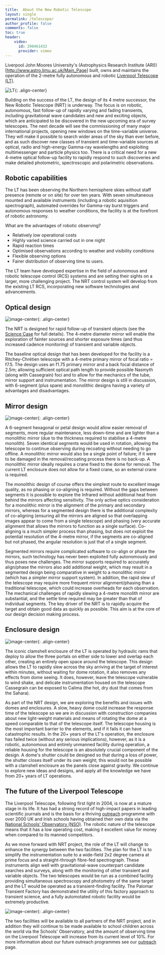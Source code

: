 ```yaml
---
title:  About the New Robotic Telescope
layout: single
permalink: /telescope/
author_profile: false
comments: false
toc: true
header:
    video: 
      id: 290461432
      provider: vimeo
---
```


Liverpool John Moores University's (Astrophysics Research Institute (ARI))[http://www.astro.ljmu.ac.uk/Main_Page] built, owns and maintains the operation of the 2-metre fully autonomous and robotic [Liverpool Telescope (LT)](http://telescope.livjm.ac.uk/). 

![LT](LT.jpg){: .align-center}

Building on the success of the LT, the design of its 4 metre successor, the New Robotic Telescope (NRT) is underway. The focus is on robotic, autonomous, fast follow-up of rapidly varying and fading transients, including gravitational wave candidates and new and exciting objects, which are anticipated to be discovered in the new upcoming era of survey telescopes. The next decade will see the commissioning of many major international projects, opening new windows on the time-variable universe. They will make it possible to search wider areas of the sky than ever before, and as such discover new classes of transient and time-variable sources at optical, radio and high-energy Gamma-ray wavelengths and exploiting multimessenger and particle physics too. There is a critical need for a new 4-metre optical follow-up facility to rapidly respond to such discoveries and make detailed photometric, spectroscopic and polarimetric observations.

## Robotic capabilities

The LT has been observing the Northern hemisphere skies without staff presence (remote or on site) for over ten years. With seven simultaneous mounted and available instruments (including a robotic aquisition spectrograph), automated overrides for Gamma-ray burst triggers and autonomous responses to weather conditions, the facility is at the forefront of robotic astronomy.

What are the advantages of robotic observing?
* Relatively low operational costs
* Highly varied science carried out in one night 
* Rapid reaction times
* Optimised observations according to weather and visibility conditions
* Flexible observing options
* Fairer distribution of observing time to users. 

The LT team have developed expertise in the field of autonomous and robotic telescope control (RCS) systems and are 
setting their sights on a larger, more challenging project. The NRT control system will develop from the existing LT RCS, incorporating new software technologies and advancements. 

## Optical design
![image-center](NRT_side_view.png){: .align-center}

The NRT is designed for rapid follow-up of transient objects (see the [Science Case](science_case.md) for full details). The 4-metre diameter mirror will enable the exploration of fainter sources and shorter exposure times (and thus increased cadence monitoring) of transient and variable objects.

The baseline optical design that has been developed for the facility is a Ritchey-Chrétien telescope with a 4-metre primary mirror of focal ratio = f7.5. The design uses an f1.75 primary mirror and a back focal distance of 2.5m; allowing sufficient optical path length to provide possible Nasmyth (along with Cassegrain) foci and to allow for the mechanics of the tube, mirror support and instrumentation. The mirror design is still in discussion, with 6-segment (plus spare) and monolithic designs having a variety of advantages and disadvantages. 

## Mirror design
![image-center](petalvshexvscirc_seg.png){: .align-center}

A 6-segment hexagonal or petal design would allow easier removal of segments, more regular maintenance, less down-time and are lighter than a monolithic mirror (due to the thickness required to stabilise a 4-metre monolith). Seven identical segments would be used in rotation, allowing the telescope to continue observing during recoating without needing to go offline. A monolithic mirror would also be a single point of failure; if it were to be damaged in the removal/recoating process there is no back-up. A monolithic mirror ideally requires a crane fixed to the dome for removal. The current LT enclosure does not allow for a fixed crane, so an external crane is required.

The monolithic design of course offers the simplest route to excellent image quality, as no phasing or co-aligning is required. Without the gaps between segments it is possible to explore the Infrared without additional heat from behind the mirrors affecting sensitivity. The only active optics consideration for a monolithic mirror is the alignment of the primary and secondary mirrors, whereas for a segmented design there is the additional complexity of co-aligning (ensuring all the mirrors are aligned so that overlapping images appear to come from a single telescope) and phasing (very accurate alignment that allows the mirrors to function as a single surface). Co-aligning is a much simpler process than phasing, but does not exploit the potential resolution of the 4-metre mirror, if the segments are co-aligned but not phased, the angular resolution is just that of a single segment.

Segmented mirrors require complicated software to co-align or phase the mirrors, such technology has never been exploited fully autonomously and thus poses new challenges. The mirror supports required to accurately align/phase the mirrors also add additional weight, which may result in a segmented design being comparative in weight to a monolithic mirror (which has a simpler mirror support system). In addition, the rapid slew of the telescope may require more frequent mirror alignment/phasing than a traditional telescope, which could increase overheads for each observation. The mechanical challenges of rapidly slewing a 4-metre monolith mirror are substantial, and the settle time required may be greater than that of individual segments. The key driver of the NRT is to rapidly acquire the target and obtain good data as quickly as possible. This aim is at the core of our design decision making process.

## Enclosure design

![image-center](15640727497_d9263ee46c_o.jpg){: .align-center}

The iconic clamshell enclosure of the LT is operated by hydraulic rams that deploy to allow the three portals on either side to lower and overlap each other, creating an entirely open space around the telescope. This design allows the LT to rapidly slew across the sky arriving at the target of interest within minutes, without waiting for dome rotation, it also removes any effects from dome seeing. It does, however, leave the telescope vulnerable to wind shake, and delicate instrumentation housed on the telescope Cassegrain can be exposed to Calima (the hot, dry dust that comes from the Sahara). 

As part of the NRT design, we are exploring the benefits and issues with domes and enclosures. A slow, heavy dome could increase the response time of the telescope so we are in discussion with construction companies about new light-weight materials and means of rotating the dome at a speed comparable to that of the telescope itself. The telescope housing is the most important barrier to the elements, and if it fails it can have catastrophic results. In the 20+ years of the LT's operation, the enclosure has failed twice (without any serious implications), however, as it is a robotic, autonomous and entirely unmanned facility during operation, a reliable housing for the telescope is an absolutely crucial component of the design. A dome's shutter could be designed so that during a loss of power, the shutter closes itself under its own weight; this would not be possible with a clamshell enclosure as the panels close against gravity. We continue to explore new ideas and designs, and apply all the knowledge we have from 20+ years of LT operations.

## The future of the Liverpool Telescope

The Liverpool Telescope, following first light in 2004, is now at a mature stage in its life. It has had a strong record of high-impact papers in leading scientific journals and is the basis for a thriving [outreach](NSO.md) programme with over 2000 UK and Irish schools having obtained their own data via the [National Schools' Observatory (NSO)](https://www.schoolsobservatory.org/). The robotic nature of the telescope means that it has a low operating cost, making it excellent value for money when compared to its manned competitors. 

As we move forward with NRT project, the role of the LT will change to enhance the synergy between the two facilities. The plan for the LT is to simplify the instrumentation suite to a wide-field 2x2 degree camera at prime focus and a straight-through fibre-fed spectrograph. These instruments align well with gravitational-wave counterpart candidate searches and surveys, along with the monitoring of other transient and variable objects. The two telescopes would be run as a combined facility providing simultaneous spectroscopy and photometry of the same target and the LT would be operated as a transient-finding facility. The Palomar Transient Factory has demonstrated the utility of this factory approach to transient science, and a fully automotated robotic facility would be extremely productive.

![image-center](LT_newpurpose.png){: .align-center}

The two facilities will be available to all partners of the NRT project, and in addition they will continue to be made available to school children across the world via the Schools' Observatory, and the amount of observing time on the Liverpool Telescope will increase from its current level of 10%. For more information about our future outreach programmes see our [outreach](NSO.md) page.
